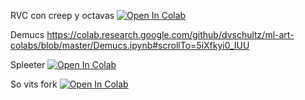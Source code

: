 RVC con creep y octavas
[![Open In Colab](https://colab.research.google.com/assets/colab-badge.svg)](https://colab.research.google.com/github/soudabot/peko-ai/blob/main/RVC_Crepe_v2_%2B_persistent_storage_autosave.ipynb)

Demucs
https://colab.research.google.com/github/dvschultz/ml-art-colabs/blob/master/Demucs.ipynb#scrollTo=5iXfkyi0_IUU

Spleeter
[![Open In Colab](https://colab.research.google.com/assets/colab-badge.svg)](https://colab.research.google.com/github/soudabot/peko-ai/blob/main/spleeter.ipynb)

So vits fork
[![Open In Colab](https://colab.research.google.com/assets/colab-badge.svg)](https://colab.research.google.com/github/soudabot/peko-ai/blob/main/so_vits_svc_fork_4_0.ipynb)
